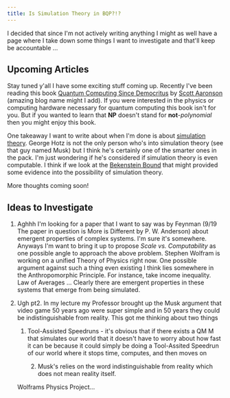 ```yaml
---
title: Is Simulation Theory in BQP?!?
---
```



I decided that since I'm not actively writing anything I might as well have a
page where I take down some things I want to investigate and that\'ll keep be
accountable ...

## Upcoming Articles

Stay tuned y'all I have some exciting stuff coming up. Recently I've been
reading this book [Quantum Computing Since
Democritus](https://www.cambridge.org/catalogue/catalogue.asp?isbn=9781107302105)
by [Scott Aaronson](https://www.scottaaronson.com/blog/) (amazing blog name
might I add). If you were interested in the physics or computing hardware
necessary for quantum computing this book isn't for you. But if you wanted to
learn that **NP** doesn't stand for **not**-*polynomial* then you might enjoy
this book. 

One takeaway I want to write about when I'm done is about [simulation
theory](https://www.youtube.com/watch?v=ESXOAJRdcwQ). George Hotz is not the
only person who's into simulation theory (see that guy named Musk) but I think
he's certainly one of the smarter ones in the pack. I'm just wondering if he's
considered if simulation theory is even computable. I think if we look at the
[Bekenstein Bound](https://www.wikiwand.com/en/Bekenstein_bound) that might
provided some evidence into the possibility of simulation theory. 

More thoughts coming soon!

## Ideas to Investigate 

1. Aghhh I'm looking for a paper that I want to say was by Feynman (9/19 The
   paper in question is More is Different by P. W. Anderson) about
   emergent properties of complex systems. I'm sure it's somewhere. Anyways I'm
   want to bring it up to propose *Scale vs. Computability* as one possible
   angle to approach the above problem. Stephen Wolfram is working on a unified
   Theory of Physics right now. One possible argument against such a thing even
   existing I think lies somewhere in the Anthropomorphic Principle. For
   instance, take income inequality. Law of Averages $\dots$ Clearly there are
   emergent properties in these systems that emerge from being simulated.


2. Ugh pt2. In my lecture my Professor brought up the Musk argument that video
   game 50 years ago were super simple and in 50 years they could be
   indistinguishable from reality. This got  me thinking about two things
   1. Tool-Assisted Speedruns - it's obvious that if there exists a QM M that
      simulates our world that it doesn't have to worry about how fast it can be
      because it could simply be doing a Tool-Assited Speedrun of our world
      where it stops time, computes, and then moves on

      2. Musk's relies on the word indistinguishable from reality which does not
         mean reality itself.

   Wolframs Physics Project...
